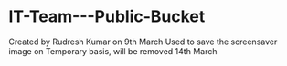 # IT-Team---Public-Bucket

Created by Rudresh Kumar on 9th March
Used to save the screensaver image on Temporary basis, will be removed 14th March
